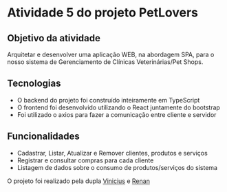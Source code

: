 # Atividade 5 do projeto PetLovers
## Objetivo da atividade 
Arquitetar e desenvolver uma aplicação WEB, na abordagem SPA, para o nosso sistema de Gerenciamento de Clínicas Veterinárias/Pet Shops.

## Tecnologias
- O backend do projeto foi construído inteiramente em TypeScript
- O frontend foi desenvolvido utilizando o React juntamente do bootstrap
- Foi utilizado o axios para fazer a comunicação entre cliente e servidor


## Funcionalidades
- Cadastrar, Listar, Atualizar e Remover clientes, produtos e serviços
- Registrar e consultar compras para cada cliente
- Listagem de dados sobre o consumo de produtos/serviços do sistema

O projeto foi realizado pela dupla [Vinicius](https://github.com/noo-e) e  [Renan](https://github.com/Renan-Neves)